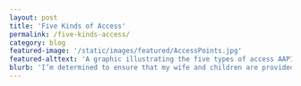 ```yaml
---
layout: post
title: 'Five Kinds of Access'
permalink: /five-kinds-access/
category: blog
featured-image: '/static/images/featured/AccessPoints.jpg'
featured-alttext: 'A graphic illustrating the five types of access AAPI voters need to engage in the electoral process.'
blurb: 'I’m determined to ensure that my wife and children are provided with a life of love and happiness.'
---
```


